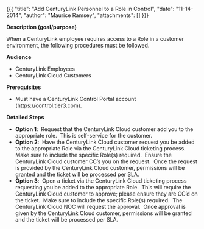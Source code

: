 {{{
  "title": "Add CenturyLink Personnel to a Role in Control",
  "date": "11-14-2014",
  "author": "Maurice Ramsey",
  "attachments": []
}}}

<p><strong>Description (goal/purpose)</strong>
</p>
<p>When a CenturyLink employee requires access to a Role in a customer environment, the following procedures must be followed.</p>
<p><strong>Audience</strong>
</p>
<ul>
  <li>CenturyLink Employees</li>
  <li>CenturyLink Cloud Customers</li>
</ul>
<p><strong>Prerequisites</strong>
</p>
<ul>
  <li>Must have a CenturyLink Control Portal account (https://control.tier3.com).</li>
</ul>
<p><strong>Detailed Steps</strong>
</p>
<ul>
  <li><strong>Option 1</strong>:&nbsp; Request that the CenturyLink Cloud customer add you to the appropriate role.&nbsp; This is self-service for the customer.</li>
  <li><strong>Option 2</strong>:&nbsp; Have the CenturyLink Cloud customer request you be added to the appropriate Role via the CenturyLink Cloud ticketing process.&nbsp; Make sure to include the specific Role(s) required.&nbsp; Ensure the CenturyLink Cloud
    customer CC’s you on the request.&nbsp; Once the request is provided by the CenturyLink Cloud customer, permissions will be granted and the ticket will be processed per SLA.&nbsp;</li>
  <li><strong>Option 3</strong>:&nbsp; Open a ticket via the CenturyLink Cloud ticketing process requesting you be added to the appropriate Role.&nbsp; This will require the CenturyLink Cloud customer to approve; please ensure they are CC’d on the ticket.&nbsp;
    Make sure to include the specific Role(s) required.&nbsp; The CenturyLink Cloud NOC will request the approval.&nbsp; Once approval is given by the CenturyLink Cloud customer, permissions will be granted and the ticket will be processed per SLA.&nbsp;</li>
</ul>